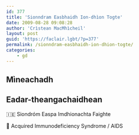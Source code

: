 ```yaml
---
id: 377
title: 'Sionndram Easbhaidh Ion-dhìon Togte'
date: 2009-08-28 09:08:28
author: 'Crìstean MacMhìcheil'
layout: post
guid: 'https://faclair.lgbt/?p=377'
permalink: /sionndram-easbhaidh-ion-dhion-togte/
categories:
    - gd
---
```


## Mìneachadh

## Eadar-theangachaidhean

&#x1f1ee;&#x1f1ea; Siondróm Easpa Imdhionachta Faighte

&#x1f3f4;&#xe0067;&#xe0062;&#xe0065;&#xe006e;&#xe0067;&#xe007f; Acquired Immunodeficiency Syndrome / AIDS